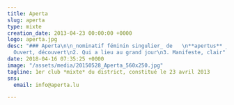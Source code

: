 ```yaml
---
title: Aperta
slug: aperta
type: mixte
creation_date: 2013-04-23 00:00:00 +0000
logo: aperta.jpg
desc: "### Aperta\n\n_nominatif féminin singulier_ de   \n**apertus** _/aːˈpeɾ.tus/_\n\n1.
  Ouvert, découvert\n2. Qui a lieu au grand jour\n3. Manifeste, clair"
date: 2018-04-16 07:35:25 +0000
image: "/assets/media/20150528_Aperta_560x250.jpg"
tagline: 1er club *mixte* du district, constitué le 23 avril 2013
sns:
  email: info@aperta.lu

---
```

